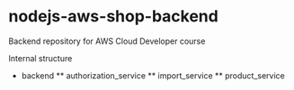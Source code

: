 # nodejs-aws-shop-backend
Backend repository for AWS Cloud Developer course

Internal structure
* backend
** authorization_service
** import_service
** product_service